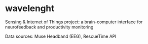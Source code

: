 # wavelenght
Sensing &amp; Internet of Things project: a brain-computer interface for neurofeedback and productivity monitoring

Data sources: Muse Headband (EEG), RescueTime API
